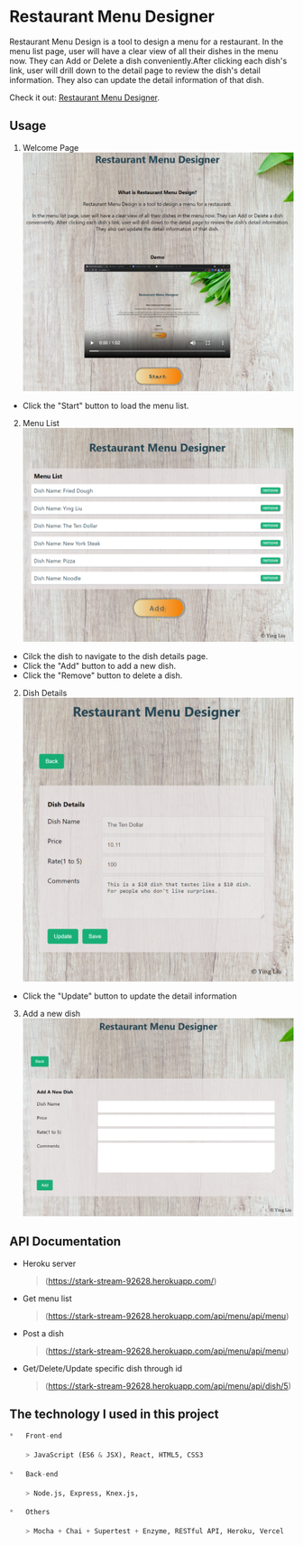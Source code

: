 # Restaurant Menu Designer

Restaurant Menu Design is a tool to design a menu for a restaurant.
In the menu list page, user will have a clear view of all their dishes in the menu now. They can Add or Delete a dish conveniently.After clicking each dish's link, user will drill down to the detail page to review the dish's detail information. They also can update the detail information of that dish.

Check it out: [Restaurant Menu Designer](https://menu-designer-projecta.vercel.app/).

## Usage
1. Welcome Page
![Welcome page](/src/images/Welcome.png)
-   Click the "Start" button to load the menu list.

2. Menu List
![Menu List](/src/images/MenuList.png)
-   Cilck the dish to navigate to the dish details page.
-   Click the "Add" button to add a new dish.
-   Click the "Remove" button to delete a dish.

2. Dish Details
![Dish Details](/src/images/DishDetail.png)
-   Click the "Update" button to update the detail information

3. Add a new dish
![Add a new dish](/src/images/add.png)

## API Documentation
-   Heroku server
    > (https://stark-stream-92628.herokuapp.com/)
-   Get menu list
    > (https://stark-stream-92628.herokuapp.com/api/menu/api/menu)
-   Post a dish
    > (https://stark-stream-92628.herokuapp.com/api/menu/api/menu)
-   Get/Delete/Update specific dish through id
    > (https://stark-stream-92628.herokuapp.com/api/menu/api/dish/5)

## The technology I used in this project
```python
*   Front-end

    > JavaScript (ES6 & JSX), React, HTML5, CSS3

*   Back-end

    > Node.js, Express, Knex.js,  

*   Others

    > Mocha + Chai + Supertest + Enzyme, RESTful API, Heroku, Vercel

```
